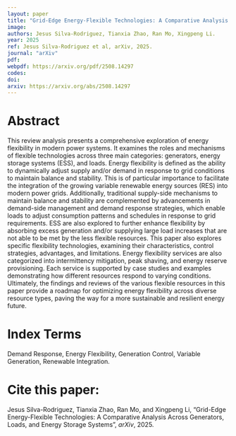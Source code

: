 ```yaml
---
layout: paper
title: "Grid-Edge Energy-Flexible Technologies: A Comparative Analysis Across Generators, Loads, and Energy Storage Systems"
image: 
authors: Jesus Silva-Rodriguez, Tianxia Zhao, Ran Mo, Xingpeng Li.
year: 2025
ref: Jesus Silva-Rodriguez et al, arXiv, 2025. 
journal: "arXiv"
pdf: 
webpdf: https://arxiv.org/pdf/2508.14297
codes: 
doi: 
arxiv: https://arxiv.org/abs/2508.14297
---
```


# Abstract
This review analysis presents a comprehensive exploration of energy flexibility in modern power systems. It examines the roles and mechanisms of flexible technologies across three main categories: generators, energy storage systems (ESS), and loads. Energy flexibility is defined as the ability to dynamically adjust supply and/or demand in response to grid conditions to maintain balance and stability. This is of particular importance to facilitate the integration of the growing variable renewable energy sources (RES) into modern power grids. Additionally, traditional supply-side mechanisms to maintain balance and stability are complemented by advancements in demand-side management and demand response strategies, which enable loads to adjust consumption patterns and schedules in response to grid requirements. ESS are also explored to further enhance flexibility by absorbing excess generation and/or supplying large load increases that are not able to be met by the less flexible resources. This paper also explores specific flexibility technologies, examining their characteristics, control strategies, advantages, and limitations. Energy flexibility services are also categorized into intermittency mitigation, peak shaving, and energy reserve provisioning. Each service is supported by case studies and examples demonstrating how different resources respond to varying conditions. Ultimately, the findings and reviews of the various flexible resources in this paper provide a roadmap for optimizing energy flexibility across diverse resource types, paving the way for a more sustainable and resilient energy future.

# Index Terms
Demand Response, Energy Flexibility, Generation Control, Variable Generation, Renewable Integration.

# Cite this paper:
Jesus Silva-Rodriguez, Tianxia Zhao, Ran Mo, and Xingpeng Li, “Grid-Edge Energy-Flexible Technologies: A Comparative Analysis Across Generators, Loads, and Energy Storage Systems”, *arXiv*, 2025.

